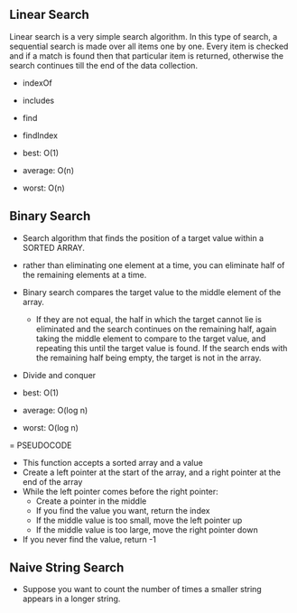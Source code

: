 ## Linear Search

Linear search is a very simple search algorithm. In this type of search, a sequential search is made over all items one by one. Every item is checked and if a match is found then that particular item is returned, otherwise the search continues till the end of the data collection.

- indexOf
- includes
- find
- findIndex

- best: O(1)
- average: O(n)
- worst: O(n)

## Binary Search

- Search algorithm that finds the position of a target value within a SORTED ARRAY.
- rather than eliminating one element at a time, you can eliminate half of the remaining elements at a time.

- Binary search compares the target value to the middle element of the array.

  - If they are not equal, the half in which the target cannot lie is eliminated and the search continues on the remaining half, again taking the middle element to compare to the target value, and repeating this until the target value is found. If the search ends with the remaining half being empty, the target is not in the array.

- Divide and conquer

- best: O(1)
- average: O(log n)
- worst: O(log n)

= PSEUDOCODE

- This function accepts a sorted array and a value
- Create a left pointer at the start of the array, and a right pointer at the end of the array
- While the left pointer comes before the right pointer:
  - Create a pointer in the middle
  - If you find the value you want, return the index
  - If the middle value is too small, move the left pointer up
  - If the middle value is too large, move the right pointer down
- If you never find the value, return -1

## Naive String Search

- Suppose you want to count the number of times a smaller string appears in a longer string.
